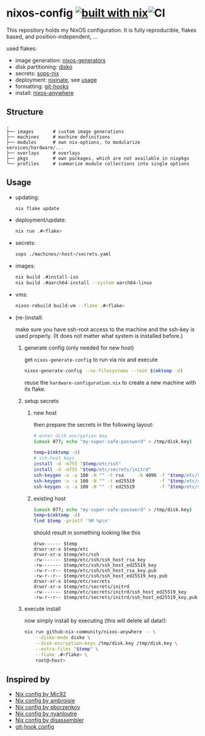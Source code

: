 # nixos-config [![built with nix](https://builtwithnix.org/badge.svg)](https://builtwithnix.org)![CI](https://github.com/Stunkymonkey/nixos/actions/workflows/nix.yml/badge.svg)

This repository holds my NixOS configuration.
It is fully reproducible, flakes based, and position-independent, ...

used flakes:

- image generation: [nixos-generators](https://github.com/nix-community/nixos-generators)
- disk partitioning: [disko](https://github.com/nix-community/disko)
- secrets: [sops-nix](https://github.com/Mic92/sops-nix)
- deployment: [nixinate](https://github.com/MatthewCroughan/nixinate), see [usage](#usage)
- formatting: [git-hooks](https://github.com/cachix/git-hooks.nix)
- install: [nixos-anywhere](https://github.com/nix-community/nixos-anywhere/)

## Structure

```text
.
├── images       # custom image generations
├── machines     # machine definitions
├── modules      # own nix-options, to modularize services/hardware/...
├── overlays     # overlays
├── pkgs         # own packages, which are not available in nixpkgs
└── profiles     # summarize module collections into single options
```

## Usage

- updating:

    ```bash
    nix flake update
    ```

- deployment/update:

    ```bash
    nix run .#<flake>
    ```

- secrets:

    ```bash
    sops ./machines/<host>/secrets.yaml
    ```

- images:

    ```bash
    nix build .#install-iso
    nix build .#aarch64-install --system aarch64-linux
    ```

- vms:

    ```bash
    nixos-rebuild build-vm --flake .#<flake>
    ```

- (re-)install:

    make sure you have ssh-root access to the machine and the ssh-key is used properly.
    (It does not matter what system is installed before.)

    1. generate config (only needed for new host)

        get `nixos-generate-config` to run via nix and execute

        ```bash
        nixos-generate-config --no-filesystems --root $(mktemp -d)
        ```

        reuse the `hardware-configuration.nix` to create a new machine with its flake.

    1. setup secrets

        1. new host

            then prepare the secrets in the following layout:

            ```bash
            # enter disk encryption key
            (umask 077; echo "my-super-safe-password" > /tmp/disk.key)

            temp=$(mktemp -d)
            # ssh-host keys
            install -d -m755 "$temp/etc/ssh"
            install -d -m755 "$temp/etc/secrets/initrd"
            ssh-keygen -o -a 100 -N "" -t rsa     -b 4096 -f "$temp/etc/ssh/ssh_host_rsa_key"
            ssh-keygen -o -a 100 -N "" -t ed25519         -f "$temp/etc/ssh/ssh_host_ed25519_key"
            ssh-keygen -o -a 100 -N "" -t ed25519         -f "$temp/etc/secrets/initrd/ssh_host_ed25519_key"
            ```

        1. existing host

            ```bash
            (umask 077; echo "my-super-safe-password" > /tmp/disk.key)
            temp=$(mktemp -d)
            find $temp -printf '%M %p\n'
            ```

            should result in something looking like this

            ```text
            drwx------ $temp
            drwxr-xr-x $temp/etc
            drwxr-xr-x $temp/etc/ssh
            -rw------- $temp/etc/ssh/ssh_host_rsa_key
            -rw------- $temp/etc/ssh/ssh_host_ed25519_key
            -rw-r--r-- $temp/etc/ssh/ssh_host_rsa_key.pub
            -rw-r--r-- $temp/etc/ssh/ssh_host_ed25519_key.pub
            drwxr-xr-x $temp/etc/secrets
            drwxr-xr-x $temp/etc/secrets/initrd
            -rw------- $temp/etc/secrets/initrd/ssh_host_ed25519_key
            -rw-r--r-- $temp/etc/secrets/initrd/ssh_host_ed25519_key.pub
            ```

    1. execute install

        now simply install by executing (this will delete all data!):

        ```bash
        nix run github:nix-community/nixos-anywhere -- \
            --disko-mode disko \
            --disk-encryption-keys /tmp/disk.key /tmp/disk.key \
            --extra-files "$temp" \
            --flake .#<flake> \
            root@<host>
        ```

## Inspired by

- [Nix config by Mic92](https://github.com/Mic92/dotfiles)
- [Nix config by ambroisie](https://github.com/ambroisie/nix-config)
- [Nix config by pborzenkov](https://github.com/pborzenkov/nix-config)
- [Nix config by nyanloutre](https://gitea.nyanlout.re/nyanloutre/nixos-config)
- [Nix config by disassembler](https://github.com/disassembler/network)
- [git-hook config](https://github.com/cachix/git-hooks.nix/blob/master/template/flake.nix)
